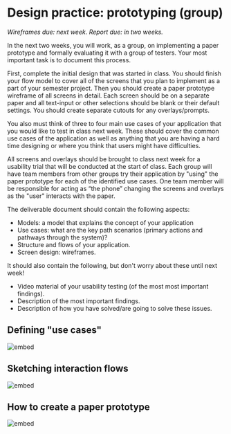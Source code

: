 # Design practice: prototyping (group)

*Wireframes due: next week. Report due: in two weeks.*

In the next two weeks, you will work, as a group, on implementing a paper prototype and formally
evaluating it with a group of testers. Your most important task is to document this process.

First, complete the initial design that was started in class. You should finish your flow model to
cover all of the screens that you plan to implement as a part of your semester project. Then you
should create a paper prototype wireframe of all screens in detail. Each screen should be on a
separate paper and all text-input or other selections should be blank or their default settings.
You should create separate cutouts for any overlays/prompts.

You also must think of three to four main use cases of your application that you would like to test
in class next week. These should cover the common use cases of the application as well as anything
that you are having a hard time designing or where you think that users might have difficulties.

All screens and overlays should be brought to class next week for a usability trial that will be
conducted at the start of class. Each group will have team members from other groups try their
application by "using" the paper prototype for each of the identified use cases. One team member
will be responsible for acting as “the phone” changing the screens and overlays as the "user"
interacts with the paper.

The deliverable document should contain the following aspects:

- Models: a model that explains the concept of your application
- Use cases: what are the key path scenarios (primary actions and pathways through the system)?
- Structure and flows of your application.
- Screen design: wireframes. 

It should also contain the following, but don't worry about these until next week!

- Video material of your usability testing (of the most most important findings).
- Description of the most important findings.
- Description of how you have solved/are going to solve these issues. 

## Defining "use cases"

![embed](https://www.youtube.com/embed/atwpiz4qWHg)

## Sketching interaction flows

![embed](https://www.youtube.com/embed/lFIsaUWuSWY)

## How to create a paper prototype

![embed](https://www.youtube.com/embed/Khx_FvIHLMo)

